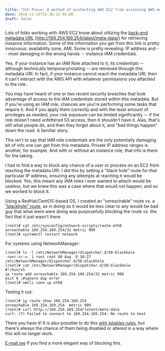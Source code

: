 ```yaml
---
title: "5th Piece: A method of protecting AWS EC2 from accessing AWS meta-data URI"
date: 2019-11-15T15:36:22-05:00
draft: false
---
```


Lots of folks working with AWS EC2 know about utilizing the [back-end metadata URL](https://docs.aws.amazon.com/AWSEC2/latest/UserGuide/ec2-instance-metadata.html) (http://169.254.169.254/latest/meta-data/) for retrieving instance information. Some of the information you get from this link is pretty innocuous: availability zone, AMI. Some is pretty revealing: IP address and -- most damaging in the wrong hands -- instance IAM credentials.

Yes, if your instance has an IAM Role attached to it, its credentials -- although technically temporary/rotating -- are retrieved through this metadata URI. In fact, if your instance cannot reach the metadata URI, then it can't interact with the AWS API with whatever permissions you attached to the role.

You may have heard of one or two recent security breaches that took advantage of access to the IAM credentials stored within this metadata. But if you're using an IAM role, chances are you're performing some tasks that require it. And if you apply them correctly and with the least amount of privileges as needed, your risk exposure can be limited significantly -- if the role doesn't need unfettered S3 access, then it shouldn't have it. Alas, that's still what people do, and then they forget about it, and "bad things happen" down the road. A familiar story.

This isn't to say that IAM role credentials are the only potentially damaging bit of info one can get from this metadata. Private IP address ranges is another, for example. And with or without an instance role, that info is there for the taking.

I had to find a way to block any chance of a user or process on an EC2 from reaching the metadata URI. I did this by setting a "black hole" route for that particular IP address, ensuring any attempts at reaching it would be blocked. Yes, this meant any IAM roles I ever wanted to attach would be useless, but we knew this was a case where that would not happen, and so we worked to block it.

Using a RedHat/CentOS-based OS, I created an "unreachable" route vs. a ["blackhole" route](https://en.wikipedia.org/wiki/Black_hole_(networking)), as in doing so it would be less clear to any would-be bad guy that what were were doing was purposefully blocking the route vs. the fact that it just wasn't there.

```
[root]# cat /etc/sysconfig/network-scripts/route-eth0
unreachable 169.254.169.254/32 metric 999
[root]# systemctl restart network
```

For systems using NetworkManager:

```
[root]# ls -l /etc/NetworkManager/dispatcher.d/50-blackhole
-rwxr-xr-x. 1 root root 80 Aug  9 10:27 /etc/NetworkManager/dispatcher.d/50-blackhole
[root]# cat /etc/NetworkManager/dispatcher.d/50-blackhole
#!/bin/sh
ip route add unreachable 169.254.169.254/32 metric 999
exit 0 ;#ignore dup error
[root]# nmcli conn up eth0
```

Testing it out:

```
[root]# ip route show 169.254.169.254
unreachable 169.254.169.254  metric 999
[root]# curl http://169.254.169.254/latest/meta-data
curl: (7) Failed to connect to 169.254.169.254: No route to host
```

There you have it! It is also possible to do this [with iptables rules](https://docs.aws.amazon.com/eks/latest/userguide/restrict-ec2-credential-access.html), but there's always the chance of them being disabled or altered in a way where this will no longer work.

[E-mail me](mailto:keith@realistek.com) if you find a more elegant way of blocking this.
